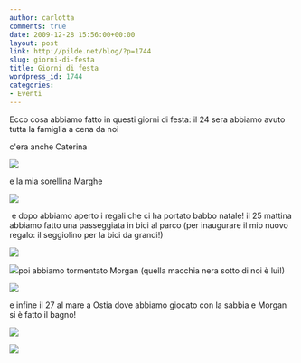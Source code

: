 ```yaml
---
author: carlotta
comments: true
date: 2009-12-28 15:56:00+00:00
layout: post
link: http://pilde.net/blog/?p=1744
slug: giorni-di-festa
title: Giorni di festa
wordpress_id: 1744
categories:
- Eventi
---
```


Ecco cosa abbiamo fatto in questi giorni di festa: il 24 sera abbiamo avuto tutta la famiglia a cena da noi

c'era anche Caterina

![](http://pilde.net/blog/wp-content/uploads/2010/01/iocate.jpg)

e la mia sorellina Marghe

![](http://pilde.net/blog/wp-content/uploads/2010/01/marghe_natale_rid.jpg)

 e dopo abbiamo aperto i regali che ci ha portato babbo natale! il 25 mattina abbiamo fatto una passeggiata in bici al parco (per inaugurare il mio nuovo regalo: il seggiolino per la bici da grandi!)

![](http://pilde.net/blog/wp-content/uploads/2009/12/bicimati.jpg)

![](http://pilde.net/blog/wp-content/uploads/2009/12/bicimarghe.jpg)poi abbiamo tormentato Morgan (quella macchia nera sotto di noi è lui!)

![](http://pilde.net/blog/wp-content/uploads/2009/12/morgan.jpg)

e infine il 27 al mare a Ostia dove abbiamo giocato con la sabbia e Morgan si è fatto il bagno!

![](http://pilde.net/blog/wp-content/uploads/2009/12/maremm.jpg)

![](http://pilde.net/blog/wp-content/uploads/2009/12/morgan_mare.jpg)
